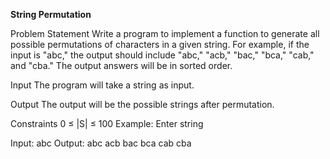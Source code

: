 **String Permutation**

Problem Statement
Write a program to implement a function to generate all possible permutations of characters in a given string. For example, if the input is "abc," the output should include "abc," "acb," "bac," "bca," "cab," and "cba." The output answers will be in sorted order.

Input
The program will take a string as input.

Output
The output will be the possible strings after permutation.

Constraints
0 ≤ |S| ≤ 100
Example:
Enter string

Input:
abc
Output:
abc acb bac bca cab cba
